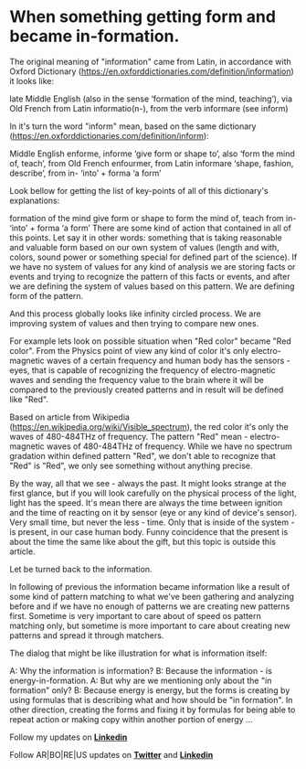 # When something getting form and became in-formation.

The original meaning of "information" came from Latin, in accordance with Oxford Dictionary (https://en.oxforddictionaries.com/definition/information) it looks like: 

late Middle English (also in the sense ‘formation of the mind, teaching’), via Old French from Latin informatio(n-), from the verb informare (see inform)

In it's turn the word "inform" mean, based on the same dictionary (https://en.oxforddictionaries.com/definition/inform):

Middle English enforme, informe ‘give form or shape to’, also ‘form the mind of, teach’, from Old French enfourmer, from Latin informare ‘shape, fashion, describe’, from in- ‘into’ + forma ‘a form’

Look bellow for getting the list of key-points of all of this dictionary's explanations:

formation of the mind
give form or shape to
form the mind of, teach
from in- ‘into’ + forma ‘a form’
There are some kind of action that contained in all of this points. Let say it in other words: something that is taking reasonable and valuable form based on our own system of values (length and with, colors, sound power or something special for defined part of the science). If we have no system of values for any kind of analysis we are storing facts or events and trying to recognize the pattern of this facts or events, and after we are defining the system of values based on this pattern. We are defining form of the pattern.

And this process globally looks like infinity circled process. We are improving system of values and then trying to compare new ones.

For example lets look on possible situation when "Red color" became "Red color". From the Physics point of view any kind of color it's only electro-magnetic waves of a certain frequency and human body has the sensors - eyes, that is capable of recognizing the frequency of electro-magnetic waves and sending the frequency value to the brain where it will be compared to the previously created patterns and in result will be defined like "Red". 

Based on article from Wikipedia (https://en.wikipedia.org/wiki/Visible_spectrum), the red color it's only the waves of 480-484THz of frequency. The pattern "Red" mean - electro-magnetic waves of 480-484THz of frequency. While we have no spectrum gradation within defined pattern "Red", we don't able to recognize that "Red" is "Red", we only see something without anything precise.

By the way, all that we see - always the past. It might looks strange at the first glance, but if you will look carefully on the physical process of the light, light has the speed. It's mean there are always the time between ignition and the time of reacting on it by sensor (eye or any kind of device's sensor). Very small time, but never the less - time. Only that is inside of the system - is present, in our case human body. Funny coincidence that the present is about the time the same like about the gift, but this topic is outside this article.

Let be turned back to the information.

In following of previous the information became information like a result of some kind of pattern matching to what we've been gathering and analyzing before and if we have no enough of patterns we are creating new patterns first. Sometime is very important to care about of speed os pattern matching only, but sometime is more important to care about creating new patterns and spread it through matchers.

The dialog that might be like illustration for what is information itself:

A: Why the information is information?
B: Because the information - is energy-in-formation.
A: But why are we mentioning only about the "in formation" only?
B: Because energy is energy, but the forms is creating by using formulas that is describing what and how should be "in formation". In other direction, creating the forms and fixing it by formulas for being able to repeat action or making copy within another portion of energy ...

Follow my updates on [**Linkedin**](https://www.linkedin.com/in/alexandr-kirilov-3365b992/)

Follow AR|BO|RE|US updates on [**Twitter**](https://twitter.com/ArboreusSystems) and [**Linkedin**](www.linkedin.com/company/arboreus-systems/)